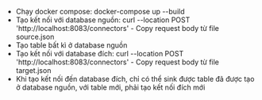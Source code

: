 - Chạy docker compose:  docker-compose up --build
- Tạo kết nối với database nguồn: curl --location POST 'http://localhost:8083/connectors'  - Copy request body từ file source.json
- Tạo table bất kì ở database nguồn
- Tạo kết nối với database đích: curl --location POST 'http://localhost:8083/connectors'  - Copy request body từ file target.json
- Khi tạo kết nối đến database đích, chỉ có thể sink được table đã được tạo ở database nguồn, với table mới, phải tạo kết nối đích mới